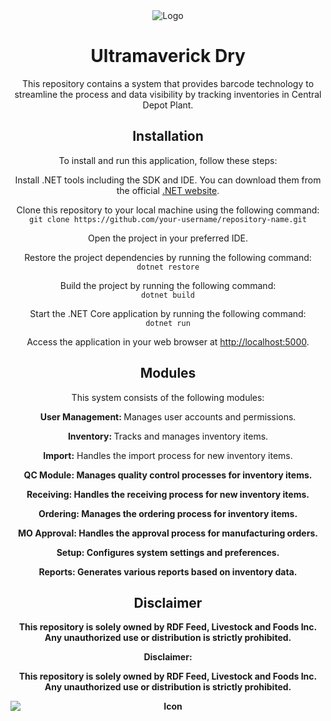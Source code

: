 <div align="center">
  <img src="https://upload.wikimedia.org/wikipedia/commons/thumb/3/3e/Ultramaverick_Dry.svg/320px-Ultramaverick_Dry.svg.png" alt="Logo">
</div>
<h1 align="center">Ultramaverick Dry</h1>

<p align="center">This repository contains a system that provides barcode technology to streamline the process and data visibility by tracking inventories in Central Depot Plant.</p>

<h2 align="center">Installation</h2>

<p align="center">To install and run this application, follow these steps:</p>


  <p align="center">Install .NET tools including the SDK and IDE. You can download them from the official <a href="https://dotnet.microsoft.com/download">.NET website</a>.</p>
  <p align="center">Clone this repository to your local machine using the following command:<br><code>git clone https://github.com/your-username/repository-name.git</code></p>
  <p align="center">Open the project in your preferred IDE.</p>
  <p align="center">Restore the project dependencies by running the following command:<br><code>dotnet restore</code></p>
  <p align="center">Build the project by running the following command:<br><code>dotnet build</code></p>
  <p align="center">Start the .NET Core application by running the following command:<br><code>dotnet run</code></p>
  <p align="center">Access the application in your web browser at <a href="http://localhost:5000">http://localhost:5000</a>.</p>


<h2 align="center">Modules</h2>

<p align="center">This system consists of the following modules:</p>

  <p align="center"><strong>User Management: </strong> Manages user accounts and permissions.</p>
  <p align="center"><strong>Inventory: </strong> Tracks and manages inventory items.</p>
  <p align="center"><strong>Import:</strong> Handles the import process for new inventory items.</p>
  <p align="center"><strong>QC Module:<strong/> Manages quality control processes for inventory items.</p>
  <p align="center"><strong>Receiving:</strong> Handles the receiving process for new inventory items.</p>
  <p align="center"><strong>Ordering:<strong/> Manages the ordering process for inventory items.</p>
  <p align="center"><strong>MO Approval: </strong> Handles the approval process for manufacturing orders.</p>
  <p align="center"><strong>Setup:</strong> Configures system settings and preferences.</p>
  <p align="center"><strong>Reports:</strong> Generates various reports based on inventory data.</p>


<h2 align="center">Disclaimer</h2>

<p align="center">This repository is solely owned by RDF Feed, Livestock and Foods Inc. Any unauthorized use or distribution is strictly prohibited.</p>

<div align="center">
  <p>Disclaimer:</p>
  <p>This repository is solely owned by RDF Feed, Livestock and Foods Inc. Any unauthorized use or distribution is strictly prohibited.</p>
  <img src="https://reddragonfarmph.com/wp-content/uploads/2020/09/RDF-Logo-xs-padded.png" alt="Icon" style="display: block; margin: 0 auto;">
</div>
